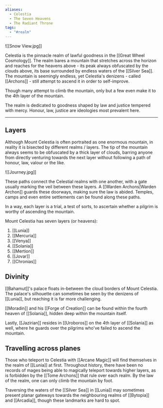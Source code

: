 ```yaml
---
aliases:
  - Celestia
  - The Seven Heavens
  - The Radiant Throne
tags:
  - "#realm"
---
```

![[Snow View.jpg]]

Celestia is the pinnacle realm of lawful goodness in the [[Great Wheel Cosmology]]. The realm bares a mountain that stretches across the horizon and reaches for the heavens above - its peak always obfuscated by the clouds above, its base surrounded by endless waters of the [[Silver Sea]]. The mountain is seemingly endless, yet Celestia's denizens - called [[Archons]] - still attempt to ascend it in order to self-improve.

Though many attempt to climb the mountain, only but a few even make it to the 4th layer of the mountain.

The realm is dedicated to goodness shaped by law and justice tempered with mercy. Honour, law, justice are ideologies most prevalent here.

---
## Layers
Although Mount Celestia is often portraited as one enormous mountain, in reality it is bisected by different realms / layers. The tip of the mountain always seems to be obfuscated by a thick layer of clouds, barring anyone from directly venturing towards the next layer without following a path of honour, law, valour or the like.

![[Journey.jpg]]

These paths connect the Celestial realms with one another, with a gate usually marking the veil between these layers. A [[Warden Archons|Warden Archon]] guards these doorways, making sure the law is abided.
Temples, camps and even entire settlements can be found along these paths.

In a way, each layer is a trial, a test of sorts, to ascertain whether a pilgrim is worthy of ascending the mountain.

Mount Celestia has seven layers (or heavens):
1. [[Lunia]]
2. [[Mercuria]]
3. [[Venya]]
4. [[Solania]]
5. [[Mertion]]
6. [[Jovar]]
7. [[Chronias]]
## Divinity
[[Bahamut]]'s palace floats in-between the cloud borders of Mount Celestia. The palace's silhouette can sometimes be seen by the denizens of [[Lunia]], but reaching it is far more challenging.

[[Moradin]] and his [[Forge of Creation]] can be found within the fourth heaven of [[Solania]], hidden deep within the mountain itself.

Lastly, [[Jazirian]] resides in [[Uroboros]] on the 4th layer of [[Solania]] as well, where he guards over the pilgrims who've failed to ascend the mountain.

## Travelling across planes
Those who teleport to Celestia with [[Arcane Magic]] will find themselves in the realm of [[Lunia]] at first. Throughout history, there have been no records of mages being able to magically teleport towards higher layers, as is forbidden by the [[Tome Archons]] that rule over each realm. By the law of the realm, one can only climb the mountain by foot.

Traversing the waters of the [[Silver Sea]] in [[Lunia]] may sometimes present planar gateways towards the neighbouring realms of [[Bytopia]] and [[Arcadia]], though these landmarks are hard to spot.




